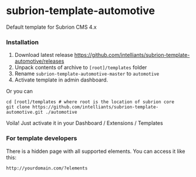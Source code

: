 # subrion-template-automotive
Default template for Subrion CMS 4.x

### Installation
1. Download latest release https://github.com/intelliants/subrion-template-automotive/releases
2. Unpack contents of archive to `[root]/templates` folder
3. Rename `subrion-template-automotive-master` to `automotive`
4. Activate template in admin dashboard.

Or you can
```
cd [root]/templates # where root is the location of subrion core
git clone https://github.com/intelliants/subrion-template-automotive.git ./automotive
```
Voila! Just activate it in your Dashboard / Extensions / Templates

### For template developers
There is a hidden page with all supported elements. You can access it like this:
```
http://yourdomain.com/?elements
```
